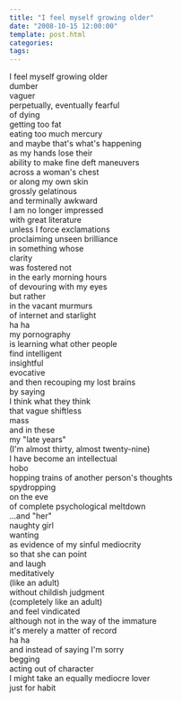 ```yaml
---
title: "I feel myself growing older"
date: "2008-10-15 12:00:00"
template: post.html
categories: 
tags: 
---
```


I feel myself growing older  
dumber  
vaguer  
perpetually, eventually fearful  
of dying  
getting too fat  
eating too much mercury  
and maybe that's what's happening  
as my hands lose their  
ability to make fine deft maneuvers  
across a woman's chest  
or along my own skin  
grossly gelatinous  
and terminally awkward  
I am no longer impressed  
with great literature  
unless I force exclamations  
proclaiming unseen brilliance  
in something whose  
clarity  
was fostered not  
in the early morning hours  
of devouring with my eyes  
but rather  
in the vacant murmurs  
of internet and starlight  
ha ha  
my pornography  
is learning what other people  
find intelligent  
insightful  
evocative  
and then recouping my lost brains  
by saying  
I think what they think  
that vague shiftless  
mass  
and in these  
my "late years"  
(I'm almost thirty, almost twenty-nine)  
I have become an intellectual  
hobo  
hopping trains of another person's thoughts  
spydropping  
on the eve  
of complete psychological meltdown  
...and "her"  
naughty girl  
wanting  
as evidence of my sinful mediocrity  
so that she can point  
and laugh  
meditatively  
(like an adult)  
without childish judgment  
(completely like an adult)  
and feel vindicated  
although not in the way of the immature  
it's merely a matter of record  
ha ha  
and instead of saying I'm sorry  
begging  
acting out of character  
I might take an equally mediocre lover  
just for habit